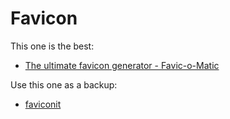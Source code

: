 # Favicon

This one is the best:

- [The ultimate favicon generator - Favic-o-Matic](http://www.favicomatic.com/)

Use this one as a backup:

- [faviconit](http://faviconit.com/en)
